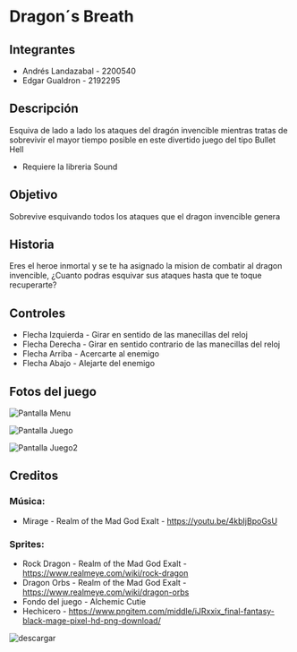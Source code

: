 # Dragon´s Breath
## Integrantes
- Andrés Landazabal - 2200540
- Edgar Gualdron - 2192295

## Descripción

Esquiva de lado a lado los ataques del dragón invencible mientras tratas de sobrevivir el mayor tiempo posible en este divertido juego del tipo Bullet Hell

- Requiere la libreria Sound

## Objetivo

Sobrevive esquivando todos los ataques que el dragon invencible genera

## Historia

Eres el heroe inmortal y se te ha asignado la mision de combatir al dragon invencible, ¿Cuanto podras esquivar sus ataques hasta que te toque recuperarte?

## Controles

- Flecha Izquierda - Girar en sentido de las manecillas del reloj
- Flecha Derecha - Girar en sentido contrario de las manecillas del reloj
- Flecha Arriba - Acercarte al enemigo
- Flecha Abajo - Alejarte del enemigo

## Fotos del juego

![Pantalla Menu](https://user-images.githubusercontent.com/89646963/138394280-4ff0f8aa-f3af-4791-abef-629e5f48d491.png)

![Pantalla Juego](https://user-images.githubusercontent.com/89646963/138394289-edcf3683-748b-4721-afe1-7d1d67f41ec8.png)

![Pantalla Juego2](https://user-images.githubusercontent.com/89646963/138394486-83665d9f-7647-4642-9b85-56fae239f47e.png)



## Creditos

### Música:
- Mirage - Realm of the Mad God Exalt - https://youtu.be/4kbIjBpoGsU
### Sprites:
- Rock Dragon - Realm of the Mad God Exalt - https://www.realmeye.com/wiki/rock-dragon
- Dragon Orbs - Realm of the Mad God Exalt - https://www.realmeye.com/wiki/dragon-orbs
- Fondo del juego - Alchemic Cutie
- Hechicero - https://www.pngitem.com/middle/iJRxxix_final-fantasy-black-mage-pixel-hd-png-download/



![descargar](https://user-images.githubusercontent.com/89646963/138394271-438f2e1b-7710-47d5-bf07-cfbc93c59daf.png)
